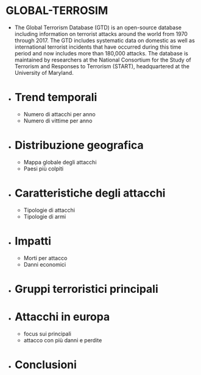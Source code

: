 # GLOBAL-TERROSIM
- The Global Terrorism Database (GTD) is an open-source database including information on terrorist attacks around the world from 1970 through 2017. The GTD includes systematic data on domestic as well as international terrorist incidents that have occurred during this time period and now includes more than 180,000 attacks. The database is maintained by researchers at the National Consortium for the Study of Terrorism and Responses to Terrorism (START), headquartered at the University of Maryland.
- # Trend temporali
  - Numero di attacchi per anno
  - Numero di vittime per anno
- # Distribuzione geografica
  - Mappa globale degli attacchi
  - Paesi più colpiti
- # Caratteristiche degli attacchi
  - Tipologie di attacchi
  - Tipologie di armi
- # Impatti
  - Morti per attacco
  - Danni economici
- # Gruppi terroristici principali
- # Attacchi in europa
  - focus sui principali
  - attacco con più danni e perdite
- # Conclusioni
